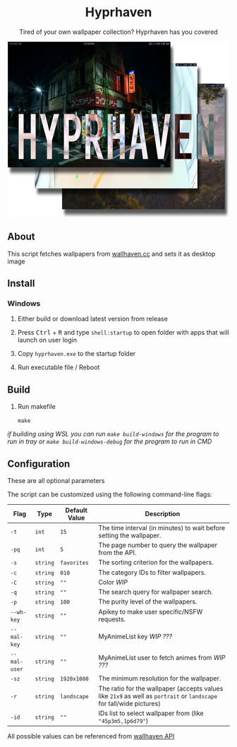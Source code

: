 <h1 align="center">Hyprhaven</h1>

<p align="center">Tired of your own wallpaper collection? Hyprhaven has you covered</p>

<p align="center"><img src=".repo/images/hero.png" height="400px" align="center" /></p>

## About

This script fetches wallpapers from [wallhaven.cc](https://wallhaven.cc/) and sets it as desktop image

## Install

### Windows

1. Either build or download latest version from release

2. Press <kbd>Ctrl</kbd> + <kbd>R</kbd> and type `shell:startup` to open folder with apps that will launch on user login

3. Copy `hyprhaven.exe` to the startup folder

4. Run executable file / Reboot

## Build

1. Run makefile

    `make`

_if building using WSL you can run `make build-windows` for the program to run in tray or `make build-windows-debug` for the program to run in CMD_

## Configuration

These are all optional parameters

The script can be customized using the following command-line flags:

| Flag         | Type     | Default Value | Description                                                                                                          |
| ------------ | -------- | ------------- | -------------------------------------------------------------------------------------------------------------------- |
| `-t`         | `int`    | `15`          | The time interval (in minutes) to wait before setting the wallpaper.                                                 |
| `-pq`        | `int`    | `5`           | The page number to query the wallpaper from the API.                                                                 |
| `-s`         | `string` | `favorites`   | The sorting criterion for the wallpapers.                                                                            |
| `-c`         | `string` | `010`         | The category IDs to filter wallpapers.                                                                               |
| `-C`         | `string` | `""`          | Color _WIP_                                                                                                          |
| `-q`         | `string` | `""`          | The search query for wallpaper search.                                                                               |
| `-p`         | `string` | `100`         | The purity level of the wallpapers.                                                                                  |
| `--wh-key`   | `string` | `""`          | Apikey to make user specific/NSFW requests.                                                                          |
| `--mal-key`  | `string` | `""`          | MyAnimeList key _WIP ???_                                                                                            |
| `--mal-user` | `string` | `""`          | MyAnimeList user to fetch animes from _WIP ???_                                                                      |
| `-sz`        | `string` | `1920x1080`   | The minimum resolution for the wallpaper.                                                                            |
| `-r`         | `string` | `landscape`   | The ratio for the wallpaper (accepts values like `21x9` as well as `portrait` or `landscape` for tall/wide pictures) |
| `-id`        | `string` | `""`          | IDs list to select wallpaper from (like `"45p3m5,1p6d79"`)                                                           |

All possible values can be referenced from [wallhaven API](https://wallhaven.cc/help/api)
